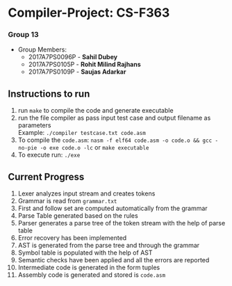 # Compiler-Project: CS-F363

### Group 13
 - Group Members:
	- 2017A7PS0096P - **Sahil Dubey**
	- 2017A7PS0105P - **Rohit Milind Rajhans**
	- 2017A7PS0109P - **Saujas Adarkar**

## Instructions to run
  1. run `make` to compile the code and generate executable
  2. run the file compiler as pass input test case and output filename as parameters</br>
	Example: `./compiler testcase.txt code.asm`
  3. To compile the `code.asm`: `nasm -f elf64 code.asm -o code.o && gcc -no-pie -o exe code.o -lc` or `make executable`
  4. To execute run: `./exe`

## Current Progress
  1. Lexer analyzes input stream and creates tokens
  2. Grammar is read from `grammar.txt`
  3. First and follow set are computed automatically from the grammar
  4. Parse Table generated based on the rules
  5. Parser generates a parse tree of the token stream with the help of parse table
  6. Error recovery has been implemented
  7. AST is generated from the parse tree and through the grammar
  8. Symbol table is populated with the help of AST
  9. Semantic checks have been applied and all the errors are reported
  10. Intermediate code is generated in the form tuples
  11. Assembly code is generated and stored is `code.asm`

